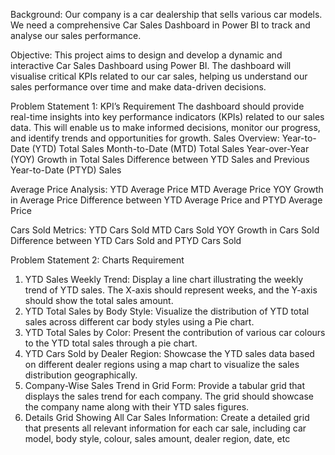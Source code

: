 Background: Our company is a car dealership that sells various car models. We need a comprehensive Car Sales Dashboard in Power BI to track and analyse our sales performance. 

Objective: This project aims to design and develop a dynamic and interactive Car Sales Dashboard using Power BI. The dashboard will visualise critical KPIs related to our car sales, helping us understand our sales performance over time and make data-driven decisions.

Problem Statement 1: KPI’s Requirement
The dashboard should provide real-time insights into key performance indicators (KPIs) related to our sales data. This will enable us to make informed decisions, monitor our progress, and identify trends and opportunities for growth.
Sales Overview:
Year-to-Date (YTD) Total Sales
Month-to-Date (MTD) Total Sales
Year-over-Year (YOY) Growth in Total Sales
Difference between YTD Sales and Previous Year-to-Date (PTYD) Sales

Average Price Analysis:
YTD Average Price
MTD Average Price
YOY Growth in Average Price
Difference between YTD Average Price and PTYD Average Price

Cars Sold Metrics:
YTD Cars Sold
MTD Cars Sold
YOY Growth in Cars Sold
Difference between YTD Cars Sold and PTYD Cars Sold

Problem Statement 2: Charts Requirement
1.   YTD Sales Weekly Trend: Display a line chart illustrating the weekly trend of YTD sales. The X-axis should represent weeks, and the Y-axis should show the total sales amount.
2.   YTD Total Sales by Body Style: Visualize the distribution of YTD total sales across different car body styles using a Pie chart.
3.   YTD Total Sales by Color: Present the contribution of various car colours to the YTD total sales through a pie chart.
4.   YTD Cars Sold by Dealer Region: Showcase the YTD sales data based on different dealer regions using a map chart to visualize the sales distribution geographically.
5.   Company-Wise Sales Trend in Grid Form: Provide a tabular grid that displays the sales trend for each company. The grid should showcase the company name along with their YTD sales figures.
6.   Details Grid Showing All Car Sales Information: Create a detailed grid that presents all relevant information for each car sale, including car model, body style, colour, sales amount, dealer region, date, etc
